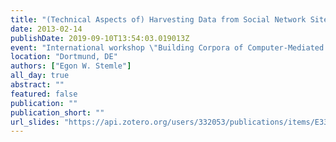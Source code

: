```yaml
---
title: "(Technical Aspects of) Harvesting Data from Social Network Sites"
date: 2013-02-14
publishDate: 2019-09-10T13:54:03.019013Z
event: "International workshop \"Building Corpora of Computer-Mediated Communication: Issues, Challenges, and Perspectives\""
location: "Dortmund, DE"
authors: ["Egon W. Stemle"]
all_day: true
abstract: ""
featured: false
publication: ""
publication_short: ""
url_slides: "https://api.zotero.org/users/332053/publications/items/E3369Q7M/file/view"
---
```


